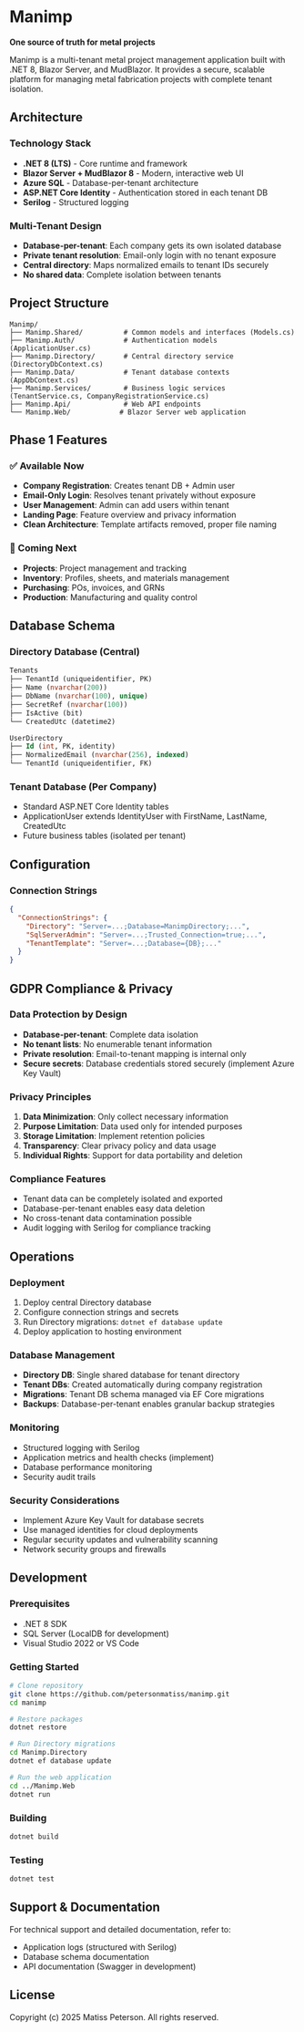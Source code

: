 # Manimp

**One source of truth for metal projects**

Manimp is a multi-tenant metal project management application built with .NET 8, Blazor Server, and MudBlazor. It provides a secure, scalable platform for managing metal fabrication projects with complete tenant isolation.

## Architecture

### Technology Stack
- **.NET 8 (LTS)** - Core runtime and framework
- **Blazor Server + MudBlazor 8** - Modern, interactive web UI
- **Azure SQL** - Database-per-tenant architecture
- **ASP.NET Core Identity** - Authentication stored in each tenant DB
- **Serilog** - Structured logging

### Multi-Tenant Design
- **Database-per-tenant**: Each company gets its own isolated database
- **Private tenant resolution**: Email-only login with no tenant exposure
- **Central directory**: Maps normalized emails to tenant IDs securely
- **No shared data**: Complete isolation between tenants

## Project Structure

```
Manimp/
├── Manimp.Shared/          # Common models and interfaces (Models.cs)
├── Manimp.Auth/            # Authentication models (ApplicationUser.cs)
├── Manimp.Directory/       # Central directory service (DirectoryDbContext.cs)
├── Manimp.Data/            # Tenant database contexts (AppDbContext.cs)
├── Manimp.Services/        # Business logic services (TenantService.cs, CompanyRegistrationService.cs)
├── Manimp.Api/             # Web API endpoints
└── Manimp.Web/            # Blazor Server web application
```

## Phase 1 Features

### ✅ Available Now
- **Company Registration**: Creates tenant DB + Admin user
- **Email-Only Login**: Resolves tenant privately without exposure
- **User Management**: Admin can add users within tenant
- **Landing Page**: Feature overview and privacy information
- **Clean Architecture**: Template artifacts removed, proper file naming

### 🚧 Coming Next
- **Projects**: Project management and tracking
- **Inventory**: Profiles, sheets, and materials management
- **Purchasing**: POs, invoices, and GRNs
- **Production**: Manufacturing and quality control

## Database Schema

### Directory Database (Central)
```sql
Tenants
├── TenantId (uniqueidentifier, PK)
├── Name (nvarchar(200))
├── DbName (nvarchar(100), unique)
├── SecretRef (nvarchar(100))
├── IsActive (bit)
└── CreatedUtc (datetime2)

UserDirectory
├── Id (int, PK, identity)
├── NormalizedEmail (nvarchar(256), indexed)
└── TenantId (uniqueidentifier, FK)
```

### Tenant Database (Per Company)
- Standard ASP.NET Core Identity tables
- ApplicationUser extends IdentityUser with FirstName, LastName, CreatedUtc
- Future business tables (isolated per tenant)

## Configuration

### Connection Strings
```json
{
  "ConnectionStrings": {
    "Directory": "Server=...;Database=ManimpDirectory;...",
    "SqlServerAdmin": "Server=...;Trusted_Connection=true;...",
    "TenantTemplate": "Server=...;Database={DB};..."
  }
}
```

## GDPR Compliance & Privacy

### Data Protection by Design
- **Database-per-tenant**: Complete data isolation
- **No tenant lists**: No enumerable tenant information
- **Private resolution**: Email-to-tenant mapping is internal only
- **Secure secrets**: Database credentials stored securely (implement Azure Key Vault)

### Privacy Principles
1. **Data Minimization**: Only collect necessary information
2. **Purpose Limitation**: Data used only for intended purposes
3. **Storage Limitation**: Implement retention policies
4. **Transparency**: Clear privacy policy and data usage
5. **Individual Rights**: Support for data portability and deletion

### Compliance Features
- Tenant data can be completely isolated and exported
- Database-per-tenant enables easy data deletion
- No cross-tenant data contamination possible
- Audit logging with Serilog for compliance tracking

## Operations

### Deployment
1. Deploy central Directory database
2. Configure connection strings and secrets
3. Run Directory migrations: `dotnet ef database update`
4. Deploy application to hosting environment

### Database Management
- **Directory DB**: Single shared database for tenant directory
- **Tenant DBs**: Created automatically during company registration
- **Migrations**: Tenant DB schema managed via EF Core migrations
- **Backups**: Database-per-tenant enables granular backup strategies

### Monitoring
- Structured logging with Serilog
- Application metrics and health checks (implement)
- Database performance monitoring
- Security audit trails

### Security Considerations
- Implement Azure Key Vault for database secrets
- Use managed identities for cloud deployments
- Regular security updates and vulnerability scanning
- Network security groups and firewalls

## Development

### Prerequisites
- .NET 8 SDK
- SQL Server (LocalDB for development)
- Visual Studio 2022 or VS Code

### Getting Started
```bash
# Clone repository
git clone https://github.com/petersonmatiss/manimp.git
cd manimp

# Restore packages
dotnet restore

# Run Directory migrations
cd Manimp.Directory
dotnet ef database update

# Run the web application
cd ../Manimp.Web
dotnet run
```

### Building
```bash
dotnet build
```

### Testing
```bash
dotnet test
```

## Support & Documentation

For technical support and detailed documentation, refer to:
- Application logs (structured with Serilog)
- Database schema documentation
- API documentation (Swagger in development)

## License

Copyright (c) 2025 Matiss Peterson. All rights reserved.